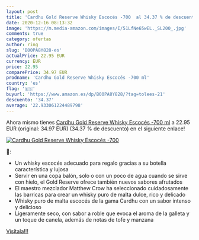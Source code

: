 ```yaml
---
layout: post
title: 'Cardhu Gold Reserve Whisky Escocés -700  al 34.37 % de descuento'
date: 2020-12-16 08:13:32
image: 'https://m.media-amazon.com/images/I/51LfNe65wEL._SL200_.jpg'
comments: true
category: ofertas
author: ring
slug: 'B00PA8Y828-es'
actualPrice: 22.95 EUR
currency: EUR
price: 22.95
comparePrice: 34.97 EUR
prodname: 'Cardhu Gold Reserve Whisky Escocés -700 ml'
country: 'es'
flag: '🇪🇸'
buyurl: 'https://www.amazon.es/dp/B00PA8Y828/?tag=tolees-21'
descuento: '34.37'
average: '22.933061224489798'
---
```


Ahora mismo tienes [Cardhu Gold Reserve Whisky Escocés -700 ml](https://www.amazon.es/dp/B00PA8Y828/?tag=tolees-21) a 22.95 EUR (original: 34.97 EUR) (34.37 %  de descuento) en el siguiente enlace!

[![Cardhu Gold Reserve Whisky Escocés -700 ](https://m.media-amazon.com/images/I/51LfNe65wEL._SL200_.jpg)](https://www.amazon.es/dp/B00PA8Y828/?tag=tolees-21)

🔎:

- Un whisky escocés adecuado para regalo gracias a su botella característica y lujosa
- Servir en una copa balón, solo o con un poco de agua cuando se sirve con hielo, el Gold Reserve ofrece también nuevos sabores afrutados
- El maestro mezclador Matthew Crow ha seleccionado cuidadosamente las barricas para crear un whisky puro de malta dulce, rico y delicado
- Whisky puro de malta escocés de la gama Cardhu con un sabor intenso y delicioso
- Ligeramente seco, con sabor a roble que evoca el aroma de la galleta y un toque de canela, además de notas de tofe y manzana

[Visítala!!!](https://www.amazon.es/dp/B00PA8Y828/?tag=tolees-21)
